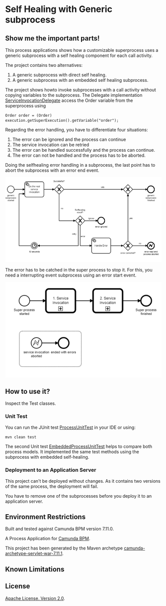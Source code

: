 # Self Healing with Generic subprocess
## Show me the important parts!

This process applications shows how a customizable superprocess uses a generic subprocess with a self healing component for each call activity.

The project contains two alternatives:
1. A generic subprocess with direct self healing.
2. A generic subprocess with an embedded self healing subprocess.

The project shows howto invoke subprocesses with a call activity without copying variables to the subprocess. The Delegate implementation [ServiceInvocationDelegate](src/main/java/com/camunda/consulting/selfhealing_generic_process/ServiceInvocationDelegate.java) access the Order variable from the superprocess using
```
Order order = (Order) execution.getSuperExecution().getVariable("order");
```

Regarding the error handling, you have to differentiate four situations:
1. The error can be ignored and the process can continue
2. The service invocation can be retried
3. The error can be handled successfully and the process can continue.
4. The error can not be handled and the process has to be aborted.

Doing the selfhealing error handling in a subprocess, the last point has to abort the subprocess with an error end event.

![subprocess](docs/subprocess.png)

The error has to be catched in the super process to stop it. For this, you need a interrupting event subprocess using an error start event.

![superprocess](docs/superprocess.png)

## How to use it?

Inspect the Test classes.

### Unit Test
You can run the JUnit test [ProcessUnitTest](src/test/java/com/camunda/consulting/selfhealing_generic_process/ProcessUnitTest.java) in your IDE or using:
```bash
mvn clean test
```

The second Unit test [EmbeddedProcessUnitTest](src/test/java/com/camunda/consulting/selfhealing_generic_process/EmbeddedProcessUnitTest.java) helps to compare both process models. It implemented the same test methods using the subprocess with embedded self-healing.

### Deployment to an Application Server

This project can't be deployed without changes. As it contains two versions of the same process, the deployment will fail.

You have to remove one of the subprocesses before you deploy it to an application server.

## Environment Restrictions
Built and tested against Camunda BPM version 7.11.0.

A Process Application for [Camunda BPM](http://docs.camunda.org).

This project has been generated by the Maven archetype
[camunda-archetype-servlet-war-7.11.1](http://docs.camunda.org/latest/guides/user-guide/#process-applications-maven-project-templates-archetypes).

## Known Limitations

## License
[Apache License, Version 2.0](http://www.apache.org/licenses/LICENSE-2.0).

<!-- HTML snippet for index page
  <tr>
    <td><img src="snippets/selfhealing-generic-process/src/main/resources/process.png" width="100"></td>
    <td><a href="snippets/selfhealing-generic-process">Camunda BPM Process Application</a></td>
    <td>A Process Application for [Camunda BPM](http://docs.camunda.org).</td>
  </tr>
-->
<!-- Tweet
New @Camunda example: Camunda BPM Process Application - A Process Application for [Camunda BPM](http://docs.camunda.org). https://github.com/camunda-consulting/code/tree/master/snippets/selfhealing-generic-process
-->